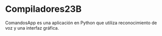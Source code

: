 # Compiladores23B
ComandosApp es una aplicación en Python que utiliza reconocimiento de voz y una interfaz gráfica. 
